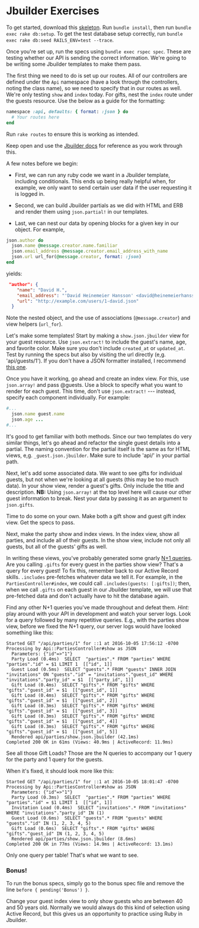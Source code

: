 # Jbuilder Exercises

To get started, download this [skeleton][jbuilder-zip].  Run `bundle install`, then run `bundle exec rake db:setup`. To get the test database setup correctly, run `bundle exec rake db:seed RAILS_ENV=test --trace`.

Once you're set up, run the specs using `bundle exec rspec spec`. These are
testing whether our API is sending the correct information. We're going to
be writing some Jbuilder templates to make them pass.

The first thing we need to do is set up our routes. All of our controllers are
defined under the `Api` namespace (have a look through the controllers, noting
the class name), so we need to specify that in our routes as well. We're only
testing `show` and `index` today. For gifts, nest the `index` route under the
guests resource. Use the below as a guide for the formatting:

```ruby
namespace :api, defaults: { format: :json } do
  # Your routes here
end
```

Run `rake routes` to ensure this is working as intended.

Keep open and use the [Jbuilder docs][docs-link] for reference as you work through this.

A few notes before we begin:
* First, we can run any ruby code we
want in a Jbuilder template, including conditionals. This ends up being really
helpful when, for example, we only want to send certain user data if the user
requesting it is logged in.
+ Second, we can build Jbuilder partials as we did
with HTML and ERB and render them using `json.partial!` in our templates.
* Last, we can nest our
data by opening blocks for a given key in our object. For example,

```ruby
json.author do
  json.name @message.creator.name.familiar
  json.email_address @message.creator.email_address_with_name
  json.url url_for(@message.creator, format: :json)
end
```

yields:

```json
 "author": {
    "name": "David H.",
    "email_address": "'David Heinemeier Hansson' <david@heinemeierhansson.com>",
    "url": "http://example.com/users/1-david.json"
  }
```

Note the nested object, and the use of associations
(`@message.creator`) and view helpers (`url_for`).

Let's make some templates! Start by making a `show.json.jbuilder` view for your
guest resource. Use `json.extract!` to include the guest's name, age, and
favorite color. Make sure you don't include `created_at` or `updated_at`. Test
by running the specs but also by visiting the url directly (e,g.
'api/guests/1'). If you don't have a JSON formatter installed, I recommend
[this one][formatter-link].

Once you have it working, go ahead and create an index view. For this, use
`json.array!` and pass @guests. Use a block to specify what you want to render
for each guest. This time, don't use `json.extract!` --- instead, specify each
component individually. For example:
```ruby
#...
  json.name guest.name
  json.age ...
#...
```

It's good to get familiar with both methods. Since our two templates do very similar
things, let's go ahead and refactor the single guest details into a partial.
The naming convention for the partial itself is the same as for HTML views, e,g.
`_guest.json.jbuilder`. Make sure to include 'api/' in your partial path.

Next, let's add some associated data. We want to see gifts for individual
guests, but not when we're looking at all guests (this may be too much data). In
your show view, render a guest's gifts. Only include the title and description.
**NB:** Using `json.array!` at the top level here will cause our other guest
information to break. Nest your data by passing it as an argument to
`json.gifts`.

Time to do some on your own. Make both a gift show and guest gift index view. Get the specs
to pass.

Next, make the party show and index views. In the index view, show all parties,
and include all of their guests. In the show view, include not only all guests,
but all of the guests' gifts as well.

In writing these views, you've probably generated some gnarly [N+1 queries][n_plus_one]. Are you
calling `.gifts` for every guest in the parties show view? That's a query for every guest!
To fix this, remember back to our Active Record skills. `.includes` pre-fetches whatever data we
tell it. For example, in the `PartiesController#index`, we could call `.includes(guests: [:gifts])`;
then, when we call `.gifts` on each guest in our Jbuilder template, we will use that pre-fetched data
and don't actually have to hit the database again.

Find any other N+1 queries you've made throughout and defeat them. _Hint:_ play around
with your API in development and watch your server logs. Look for a query followed by many
repetitive queries. E.g., with the parties show view, before we fixed the N+1 query, our server
logs would have looked something like this:

```
Started GET "/api/parties/1" for ::1 at 2016-10-05 17:56:12 -0700
Processing by Api::PartiesController#show as JSON
  Parameters: {"id"=>"1"}
  Party Load (0.4ms)  SELECT  "parties".* FROM "parties" WHERE "parties"."id" = $1 LIMIT 1  [["id", 1]]
  Guest Load (0.5ms)  SELECT "guests".* FROM "guests" INNER JOIN "invitations" ON "guests"."id" = "invitations"."guest_id" WHERE "invitations"."party_id" = $1  [["party_id", 1]]
  Gift Load (0.4ms)  SELECT "gifts".* FROM "gifts" WHERE "gifts"."guest_id" = $1  [["guest_id", 1]]
  Gift Load (0.4ms)  SELECT "gifts".* FROM "gifts" WHERE "gifts"."guest_id" = $1  [["guest_id", 2]]
  Gift Load (0.3ms)  SELECT "gifts".* FROM "gifts" WHERE "gifts"."guest_id" = $1  [["guest_id", 3]]
  Gift Load (0.3ms)  SELECT "gifts".* FROM "gifts" WHERE "gifts"."guest_id" = $1  [["guest_id", 4]]
  Gift Load (0.3ms)  SELECT "gifts".* FROM "gifts" WHERE "gifts"."guest_id" = $1  [["guest_id", 5]]
  Rendered api/parties/show.json.jbuilder (42.1ms)
Completed 200 OK in 61ms (Views: 40.9ms | ActiveRecord: 11.9ms)
```

See all those Gift Loads? Those are the N queries to accompany our 1 query for the party and 1 query for the guests.

When it's fixed, it should look more like this:

```
Started GET "/api/parties/1" for ::1 at 2016-10-05 18:01:47 -0700
Processing by Api::PartiesController#show as JSON
  Parameters: {"id"=>"1"}
  Party Load (0.3ms)  SELECT  "parties".* FROM "parties" WHERE "parties"."id" = $1 LIMIT 1  [["id", 1]]
  Invitation Load (0.4ms)  SELECT "invitations".* FROM "invitations" WHERE "invitations"."party_id" IN (1)
  Guest Load (0.6ms)  SELECT "guests".* FROM "guests" WHERE "guests"."id" IN (1, 2, 3, 4, 5)
  Gift Load (0.6ms)  SELECT "gifts".* FROM "gifts" WHERE "gifts"."guest_id" IN (1, 2, 3, 4, 5)
  Rendered api/parties/show.json.jbuilder (8.6ms)
Completed 200 OK in 77ms (Views: 14.9ms | ActiveRecord: 13.1ms)
```

Only one query per table! That's what we want to see.

### Bonus!

To run the bonus specs, simply go to the bonus spec file and remove the line `before { pending('Bonus') }`.

Change your guest index view to only show guests who are between 40
and 50 years old. Normally we would always do this kind of selection using
Active Record, but this gives us an opportunity to practice using Ruby in Jbuilder.

[n_plus_one]: ../../../sql/readings/joins.md#the-n1-selects-problem
[jbuilder-zip]: ./skeleton.zip?raw=true
[formatter-link]: https://chrome.google.com/webstore/detail/json-formatter/bcjindcccaagfpapjjmafapmmgkkhgoa?hl=en
[docs-link]: https://github.com/rails/jbuilder
